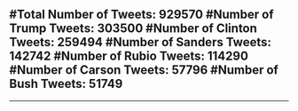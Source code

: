 #Total Number of Tweets: 929570 
#Number of Trump Tweets: 303500
#Number of Clinton Tweets: 259494
#Number of Sanders Tweets: 142742
#Number of Rubio Tweets: 114290
#Number of Carson Tweets: 57796
#Number of Bush Tweets: 51749
---
---
